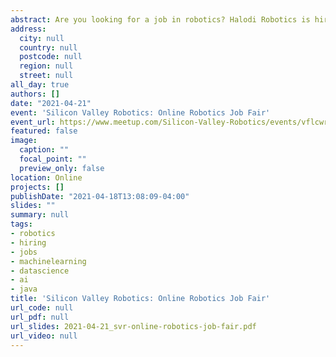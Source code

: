 ```yaml
---
abstract: Are you looking for a job in robotics? Halodi Robotics is hiring!
address:
  city: null
  country: null
  postcode: null
  region: null
  street: null
all_day: true
authors: []
date: "2021-04-21"
event: 'Silicon Valley Robotics: Online Robotics Job Fair'
event_url: https://www.meetup.com/Silicon-Valley-Robotics/events/vflcwryccgbcc/
featured: false
image:
  caption: ""
  focal_point: ""
  preview_only: false
location: Online
projects: []
publishDate: "2021-04-18T13:08:09-04:00"
slides: ""
summary: null
tags:
- robotics
- hiring
- jobs
- machinelearning
- datascience
- ai
- java
title: 'Silicon Valley Robotics: Online Robotics Job Fair'
url_code: null
url_pdf: null
url_slides: 2021-04-21_svr-online-robotics-job-fair.pdf
url_video: null
---
```

